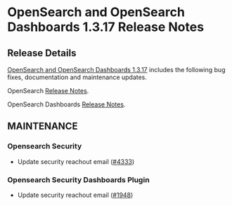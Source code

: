 # OpenSearch and OpenSearch Dashboards 1.3.17 Release Notes

## Release Details

[OpenSearch and OpenSearch Dashboards 1.3.17](https://opensearch.org/versions/opensearch-1-3-17.html) includes the following bug fixes, documentation and maintenance updates.

OpenSearch [Release Notes](https://github.com/opensearch-project/OpenSearch/blob/main/release-notes/opensearch-release-notes-1.3.17.md).

OpenSearch Dashboards [Release Notes](https://github.com/opensearch-project/OpenSearch-Dashboards/blob/main/release-notes/opensearch-dashboards.release-notes-1.3.17.md).


## MAINTENANCE


### Opensearch Security


* Update security reachout email ([#4333](https://github.com/opensearch-project/security/pull/4333))


### Opensearch Security Dashboards Plugin


* Update security reachout email ([#1948](https://github.com/opensearch-project/security-dashboards-plugin/pull/1948))
